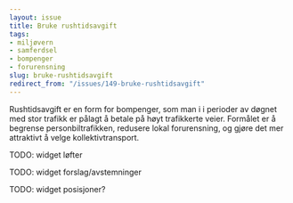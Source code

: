 ```yaml
---
layout: issue
title: Bruke rushtidsavgift
tags:
- miljøvern
- samferdsel
- bompenger
- forurensning
slug: bruke-rushtidsavgift
redirect_from: "/issues/149-bruke-rushtidsavgift"
---
```


Rushtidsavgift er en form for bompenger, som man i i perioder av døgnet med stor trafikk er pålagt å betale på høyt trafikkerte veier. Formålet er å begrense personbiltrafikken, redusere lokal forurensning, og gjøre det mer attraktivt å velge kollektivtransport.

TODO: widget løfter

TODO: widget forslag/avstemninger

TODO: widget posisjoner?

